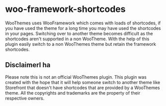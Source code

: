 # woo-framework-shortcodes
WooThemes uses WooFramework which comes with loads of shortcodes, if you have used the theme for a long time you may have used the 
shortcodes in your pages. Switching over to another theme becomes difficult as the shortcodes aren't supported in a non WooTheme. 
With the help of this plugin easily switch to a non WooThemes theme but retain the framework shortcodes.

## DisclaimerI ha
Please note this is not an official WooThemes plugin. This plugin was created with the hope that it will help someone switch to another theme like Storefront that doesn't have shortcodes that are provided by a WooThemes theme. All the copyrights and
trademarks are the property of their respective owners.
